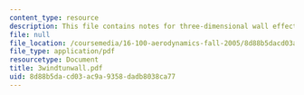 ```yaml
---
content_type: resource
description: This file contains notes for three-dimensional wall effects.
file: null
file_location: /coursemedia/16-100-aerodynamics-fall-2005/8d88b5dacd03ac9a9358dadb8038ca77_3windtunwall.pdf
file_type: application/pdf
resourcetype: Document
title: 3windtunwall.pdf
uid: 8d88b5da-cd03-ac9a-9358-dadb8038ca77
---
```

